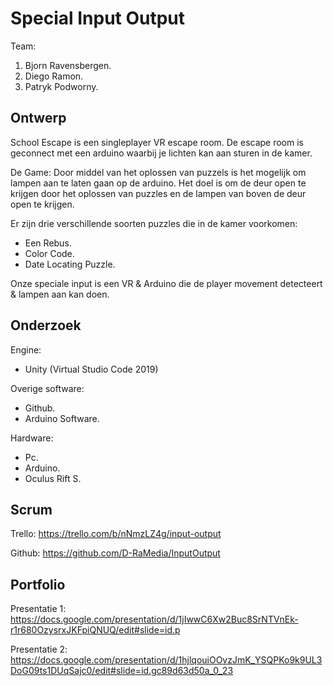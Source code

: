 # Special Input Output

Team:
1. Bjorn Ravensbergen.
2. Diego Ramon.
3. Patryk Podworny.

## Ontwerp
School Escape is een singleplayer VR escape room. De escape room is geconnect met een arduino waarbij je lichten kan aan sturen in de kamer.

De Game: Door middel van het oplossen van puzzels is het mogelijk om lampen aan te laten gaan op de arduino. Het doel is om de deur open te krijgen door het oplossen van 
puzzles en de lampen van boven de deur open te krijgen. 

Er zijn drie verschillende soorten puzzles die in de kamer voorkomen:
- Een Rebus.
- Color Code.
- Date Locating Puzzle.

Onze speciale input is een VR & Arduino die de player movement detecteert & lampen aan kan doen.

## Onderzoek
Engine:
- Unity (Virtual Studio Code 2019)

Overige software:
- Github.
- Arduino Software.

Hardware:
- Pc.
- Arduino.
- Oculus Rift S.

## Scrum
Trello: https://trello.com/b/nNmzLZ4g/input-output

Github: https://github.com/D-RaMedia/InputOutput

## Portfolio
Presentatie 1: https://docs.google.com/presentation/d/1jIwwC6Xw2Buc8SrNTVnEk-r1r680OzysrxJKFpiQNUQ/edit#slide=id.p

Presentatie 2: https://docs.google.com/presentation/d/1hjlqouiOOvzJmK_YSQPKo9k9UL3DoG09ts1DUqSajc0/edit#slide=id.gc89d63d50a_0_23
